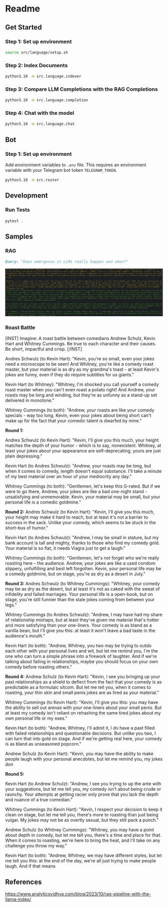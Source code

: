 # Readme

## Get Started

### Step 1: Set up environment

```bash
source src/language/setup.sh
```

### Step 2: Index Documents

```bash
python3.10 -m src.language.indexer
```

### Step 3: Compare  LLM Completions with the RAG Completions

```bash
python3.10 -m src.language.completion
```

### Step 4: Chat with the model

```bash
python3.10 -m src.language.chat
```

## Bot

### Step 1: Set up environment
Add environment variables to `.env` file. This requires an environment variable with your Telegram bot token `TELEGRAM_TOKEN`.

```bash
python3.10 -m src.router
```

## Development
    
### Run Tests

```bash
pytest .
```
## Samples

### RAG

```md
Query: "Does emergence in LLMs really happen and when?"
```

![x](../../assets/rag.png)

### Roast Battle

[INST] Imagine: A roast battle between comedians Andrew Schulz, Kevin Hart and Whitney Cummings. Be true to each character and their causes. Be short, impactful and crisp. [/INST]

Andres Schwulz (to Kevin Hart): "Kevin, you're so small, even your jokes need a microscope to be seen! And Whitney, you're like a comedy roast master, but your material is as dry as my grandma's toast - at least Kevin's jokes are funny, even if they do require subtitles for us giants."

Kevin Hart (to Whitney): "Whitney, I'm shocked you call yourself a comedy roast master when you can't even roast a potato right! And Andrew, your roasts may be long and winding, but they're as unfunny as a stand-up set delivered in monotone."

Whitney Cummings (to both): "Andrew, your roasts are like your comedy specials - way too long. Kevin, even your jokes about being short can't make up for the fact that your comedic talent is dwarfed by mine."

**Round 1:**  

Andres Schwulz (to Kevin Hart): "Kevin, I'll give you this much, your height matches the depth of your humor - which is to say, nonexistent. Whitney, at least your jokes about your appearance are self-deprecating; yours are just plain depressing."

Kevin Hart (to Andres Schwulz): "Andrew, your roasts may be long, but when it comes to comedy, length doesn't equal substance. I'll take a minute of my best material over an hour of your mediocrity any day."

Whitney Cummings (to both): "Gentlemen, let's keep this G-rated. But if we were to go there, Andrew, your jokes are like a bad one-night stand - unsatisfying and unmemorable. Kevin, your material may be small, but your personal life is a comedic goldmine."

**Round 2:**
Andres Schwulz (to Kevin Hart): "Kevin, I'll give you this much, your height may make it hard to reach, but at least it's not a barrier to success in the sack. Unlike your comedy, which seems to be stuck in the short-bus of humor."

Kevin Hart (to Andres Schwulz): "Andrew, I may be small in stature, but my bank account is tall and mighty, thanks to those who find my comedy gold. Your material is so flat, it needs Viagra just to get a laugh."

Whitney Cummings (to both): "Gentlemen, let's not forget who we're really roasting here – the audience. Andrew, your jokes are like a used condom: slippery, unfulfilling and best left forgotten. Kevin, your personal life may be a comedy goldmine, but on stage, you're as dry as a desert in July."

**Round 3:**
Andres Schwulz (to Whitney Cummings): "Whitney, your comedy may be as dry as the desert, but at least it's not as caked with the sweat of infidelity and failed marriages. Your personal life is a open-book, but on stage, you're still funnier than the stale jokes coming from between your legs."

Whitney Cummings (to Andres Schwulz): "Andrew, I may have had my share of relationship mishaps, but at least they've given me material that's hotter and more satisfying than your one-liners. Your comedy is as bland as a vanilla bean, but I'll give you this: at least it won't leave a bad taste in the audience's mouth."

Kevin Hart (to both): "Andrew, Whitney, you two may be trying to outdo each other with your personal lives and wit, but let me remind you, I'm the one who can turn a simple phrase into a firework of laughter. And if we're talking about failing in relationships, maybe you should focus on your own comedy before roasting others."

**Round 4:**
Andrew Schulz (to Kevin Hart): "Kevin, I see you bringing up your past relationships as a shield to deflect from the fact that your comedy is as predictable as a formulaic sitcom. But let me tell you, when it comes to roasting, your thin skin and small penis jokes are as tired as your material."

Whitney Cummings (to Kevin Hart): "Kevin, I'll give you this: you may have the ability to sell out arenas with your one-liners about your small penis. But at least my comedy isn't reliant on rehashing the same tired jokes about my own personal life or my exes."

Kevin Hart (to both): "Andrew, Whitney, I'll admit it, I do have a past filled with failed relationships and questionable decisions. But unlike you two, I can turn that into gold on stage. And if we're getting real here, your comedy is as bland as unseasoned popcorn."

Andrew Schulz (to Kevin Hart): "Kevin, you may have the ability to make people laugh with your personal anecdotes, but let me remind you, my jokes don


**Round 5:**

Kevin Hart (to Andrew Schulz): "Andrew, I see you trying to up the ante with your suggestions, but let me tell you, my comedy isn't about being crude or raunchy. Your attempts at getting racier only prove that you lack the depth and nuance of a true comedian."

Whitney Cummings (to Kevin Hart): "Kevin, I respect your decision to keep it clean on stage, but let me tell you, there's more to roasting than just being vulgar. My jokes may not be as overtly sexual, but they still pack a punch."

Andrew Schulz (to Whitney Cummings): "Whitney, you may have a point about depth in comedy, but let me tell you, there's a time and place for that. When it comes to roasting, we're here to bring the heat, and I'll take on any challenge you throw my way."

Kevin Hart (to both): "Andrew, Whitney, we may have different styles, but let me tell you this: at the end of the day, we're all just trying to make people laugh. And if that means

## References
https://www.analyticsvidhya.com/blog/2023/10/rag-pipeline-with-the-llama-index/